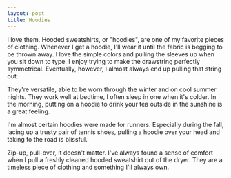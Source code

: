 ```yaml
---
layout: post
title: Hoodies
---
```


I love them. Hooded sweatshirts, or "hoodies", are one of my favorite pieces of clothing. Whenever I get a hoodie, I'll wear it until the fabric is begging to be thrown away. I love the simple colors and pulling the sleeves up when you sit down to type. I enjoy trying to make the drawstring perfectly symmetrical. Eventually, however, I almost always end up pulling that string out. 

They're versatile, able to be worn through the winter and on cool summer nights. They work well at bedtime, I often sleep in one when it's colder. In the morning, putting on a hoodie to drink your tea outside in the sunshine is a great feeling.

I'm almost certain hoodies were made for runners. Especially during the fall, lacing up a trusty pair of tennis shoes, pulling a hoodie over your head and taking to the road is blissful.

Zip-up, pull-over, it doesn't matter. I've always found a sense of comfort when I pull a freshly cleaned hooded sweatshirt out of the dryer. They are a timeless piece of clothing and something I'll always own. 